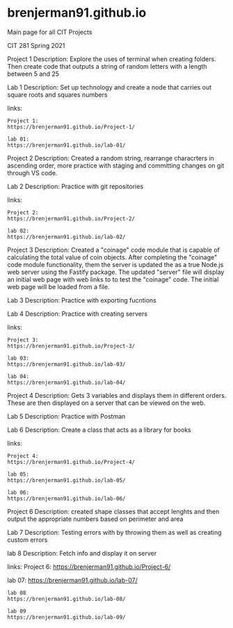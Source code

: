 # brenjerman91.github.io
Main page for all CIT Projects 

CIT 281 Spring 2021

Project 1
Description: Explore the uses of terminal when creating folders. Then create code that outputs a string of random letters with a length between 5 and 25

Lab 1
Description: Set up technology and create a node that carries out square roots and squares numbers


links:

    Project 1:
    https://brenjerman91.github.io/Project-1/

    lab 01:
    https://brenjerman91.github.io/lab-01/


Project 2
Description: Created a random string, rearrange characrters in ascending order, more practice with staging and committing changes on git through VS code.



Lab 2
Description: Practice with git repositories

links:

    Project 2: 
    https://brenjerman91.github.io/Project-2/
    
    lab 02: 
    https://brenjerman91.github.io/lab-02/


Project 3
Description: Created a "coinage" code module that is capable of calculating the total value of coin objects. After completing the "coinage" code module functionality, them the server is updated the as a true Node.js web server using the Fastify package. The updated "server" file will display an initial web page with web links to to test the "coinage" code. The initial web page will be loaded from a file.



Lab 3
Description: Practice with exporting fucntions 

Lab 4
Description: Practice with creating servers 

links:

    Project 3:
    https://brenjerman91.github.io/Project-3/
    
    lab 03:
    https://brenjerman91.github.io/lab-03/
    
    lab 04:
    https://brenjerman91.github.io/lab-04/

Project 4
Description: Gets 3 variables and displays them in different orders. These are then displayed on a server that can be viewed on the web. 

Lab 5
Description: Practice with Postman 

Lab 6
Description: Create a class that acts as a library for books 

links:

    Project 4:
    https://brenjerman91.github.io/Project-4/
    
    lab 05:
    https://brenjerman91.github.io/lab-05/
    
    lab 06:
    https://brenjerman91.github.io/lab-06/

Project 6
Description: created shape classes that accept lenghts and then output the appropriate numbers based on perimeter and area

Lab 7 
Description: Testing errors with by throwing them as well as creating custom errors

lab 8
Description: Fetch info and display it on server

links:
   Project 6:
   https://brenjerman91.github.io/Project-6/
    
   lab 07:
   https://brenjerman91.github.io/lab-07/
    
    lab 08
    https://brenjerman91.github.io/lab-08/
    
    lab 09
    https://brenjerman91.github.io/lab-09/
   

